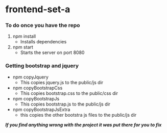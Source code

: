 # frontend-set-a

### To do once you have the repo
1. npm install
   * Installs dependencies
2. npm start
   * Starts the server on port 8080

### Getting bootstrap and jquery
* npm copyJquery
  * This copies jquery.js to the public/js dir
* npm copyBootstrapCss
  * This copies bootstrap.css to the public/css dir
* npm copyBootstrapJs
  * This copies bootstrap.js to the public/js dir
* npm copyBootstrapJsExtra
  * this copies the other bootstra js files to the public/js dir



___If you find anything wrong with the project it was put there for you to fix___